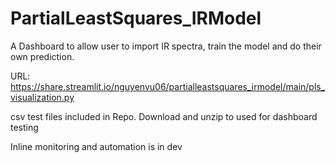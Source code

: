 # PartialLeastSquares_IRModel
A Dashboard to allow user to import IR spectra, train the model and do their own prediction.

URL: 
https://share.streamlit.io/nguyenvu06/partialleastsquares_irmodel/main/pls_visualization.py

csv test files included in Repo. Download and unzip to used for dashboard testing

Inline monitoring and automation is in dev
